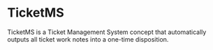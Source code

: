 # TicketMS
TicketMS is a Ticket Management System concept that automatically outputs all ticket work notes into a one-time disposition. 

